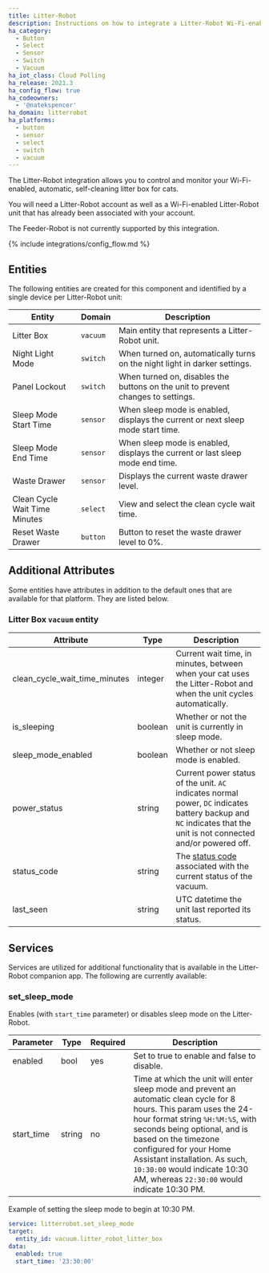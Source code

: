 ```yaml
---
title: Litter-Robot
description: Instructions on how to integrate a Litter-Robot Wi-Fi-enabled, automatic, self-cleaning litter box to Home Assistant.
ha_category:
  - Button
  - Select
  - Sensor
  - Switch
  - Vacuum
ha_iot_class: Cloud Polling
ha_release: 2021.3
ha_config_flow: true
ha_codeowners:
  - '@natekspencer'
ha_domain: litterrobot
ha_platforms:
  - button
  - sensor
  - select
  - switch
  - vacuum
---
```


The Litter-Robot integration allows you to control and monitor your Wi-Fi-enabled, automatic, self-cleaning litter box for cats.

You will need a Litter-Robot account as well as a Wi-Fi-enabled Litter-Robot unit that has already been associated with your account.

The Feeder-Robot is not currently supported by this integration.

{% include integrations/config_flow.md %}

## Entities

The following entities are created for this component and identified by a single device per Litter-Robot unit:

| Entity                        | Domain   | Description                                                                      |
| ----------------------------- | -------- | -------------------------------------------------------------------------------- |
| Litter Box                    | `vacuum` | Main entity that represents a Litter-Robot unit.                                 |
| Night Light Mode              | `switch` | When turned on, automatically turns on the night light in darker settings.       |
| Panel Lockout                 | `switch` | When turned on, disables the buttons on the unit to prevent changes to settings. |
| Sleep Mode Start Time         | `sensor` | When sleep mode is enabled, displays the current or next sleep mode start time.  |
| Sleep Mode End Time           | `sensor` | When sleep mode is enabled, displays the current or last sleep mode end time.    |
| Waste Drawer                  | `sensor` | Displays the current waste drawer level.                                         |
| Clean Cycle Wait Time Minutes | `select` | View and select the clean cycle wait time.                                       |
| Reset Waste Drawer            | `button` | Button to reset the waste drawer level to 0%.                                    |

## Additional Attributes

Some entities have attributes in addition to the default ones that are available for that platform. They are listed below.

### Litter Box `vacuum` entity

| Attribute                     | Type    | Description                                                                                                                                                                             |
| ----------------------------- | ------- | --------------------------------------------------------------------------------------------------------------------------------------------------------------------------------------- |
| clean_cycle_wait_time_minutes | integer | Current wait time, in minutes, between when your cat uses the Litter-Robot and when the unit cycles automatically.                                                                      |
| is_sleeping                   | boolean | Whether or not the unit is currently in sleep mode.                                                                                                                                     |
| sleep_mode_enabled            | boolean | Whether or not sleep mode is enabled.                                                                                                                                                   |
| power_status                  | string  | Current power status of the unit. `AC` indicates normal power, `DC` indicates battery backup and `NC` indicates that the unit is not connected and/or powered off.                      |
| status_code                   | string  | The [status code](https://github.com/natekspencer/pylitterbot/blob/884944b011f5fea9639b7d21d19fa3f7708e25a7/pylitterbot/enums.py#L44) associated with the current status of the vacuum. |
| last_seen                     | string  | UTC datetime the unit last reported its status.                                                                                                                                         |

## Services

Services are utilized for additional functionality that is available in the Litter-Robot companion app. The following are currently available:

### set_sleep_mode

Enables (with `start_time` parameter) or disables sleep mode on the Litter-Robot.

| Parameter  | Type   | Required | Description                                                                                                                                                                                                                                                                                                                                              |
| ---------- | ------ | -------- | -------------------------------------------------------------------------------------------------------------------------------------------------------------------------------------------------------------------------------------------------------------------------------------------------------------------------------------------------------- |
| enabled    | bool   | yes      | Set to true to enable and false to disable.                                                                                                                                                                                                                                                                                                              |
| start_time | string | no       | Time at which the unit will enter sleep mode and prevent an automatic clean cycle for 8 hours. This param uses the 24-hour format string `%H:%M:%S`, with seconds being optional, and is based on the timezone configured for your Home Assistant installation. As such, `10:30:00` would indicate 10:30 AM, whereas `22:30:00` would indicate 10:30 PM. |

Example of setting the sleep mode to begin at 10:30 PM.

```yaml
service: litterrobot.set_sleep_mode
target:
  entity_id: vacuum.litter_robot_litter_box
data:
  enabled: true
  start_time: '23:30:00'

```

